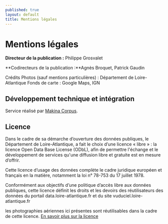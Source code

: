 ```yaml
---
published: true
layout: default
title: Mentions légales
---
```


# Mentions légales #

**Directeur de la publication :** Philippe Grosvalet

**Codirecteurs de la publication :**Agnès Broquet, Patrick Gaudin

Crédits Photos (sauf mentions particulières) : Département de Loire-Atlantique
Fonds de carte : Google Maps, IGN

## Développement technique et intégration
Service réalisé par [Makina Corpus](http://www.makina-corpus.com/).

## Licence
Dans le cadre de sa démarche d’ouverture des données publiques, le Département de Loire-Atlantique, a fait le choix d’une licence « libre » : la licence Open Data Base License (ODbL), afin de permettre l'échange et le développement de services qu'une diffusion libre et gratuite est en mesure d’offrir.

Cette licence d’usage des données complète le cadre juridique européen et français en la matière, notamment la loi n° 78-753 du 17 juillet 1978.

Conformément aux objectifs d’une politique d’accès libre aux données publiques, cette licence définit les droits et les devoirs des réutilisateurs des données du portail  data.loire-atlantique.fr et du site vuduciel.loire-atlantique.fr

les photographies aériennes ici présentes sont réutilisables dans la cadre de cette licence.
[En savoir plus sur la licence](http://data.loire-atlantique.fr/licence/ "Licence open data")
